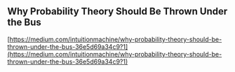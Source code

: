 ## Why Probability Theory Should Be Thrown Under the Bus
  
  [https://medium.com/intuitionmachine/why-probability-theory-should-be-thrown-under-the-bus-36e5d69a34c9?1](https://medium.com/intuitionmachine/why-probability-theory-should-be-thrown-under-the-bus-36e5d69a34c9?1)